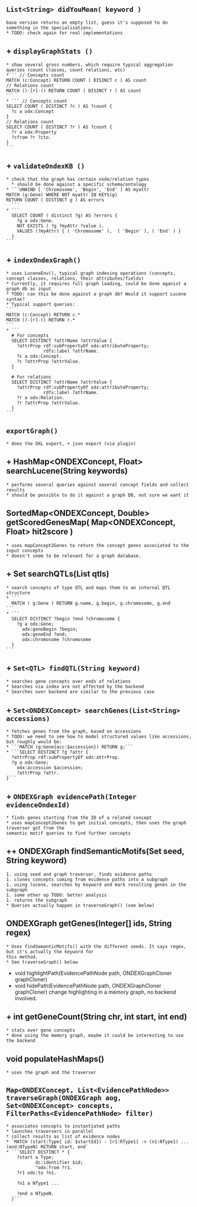 ## `List<String> didYouMean( keyword )`
    base version returns an empty list, guess it's supposed to do something in the specialisations.
    * TODO: check again for real implementations

## + `displayGraphStats ()`
    * show several gross numbers, which require typical aggregation queries (count classes, count relations, etc)
    *``` // Concepts count
    MATCH (c:Concept) RETURN COUNT ( DISINCT c ) AS count
    // Relations count
    MATCH ()-[r]-() RETURN COUNT ( DISINCT r ) AS count  
    ```
    * ``` // Concepts count
    SELECT COUNT ( DISTINCT ?c ) AS ?count {
      ?c a odx:Concept
    }
    // Relations count
    SELECT COUNT ( DISTINCT ?r ) AS ?count {
      ?r a odx:Property
      ?cfrom ?r ?cto.
    }
    ```    

## + `validateOndexKB ()`
    * check that the graph has certain node/relation types
      * should be done against a specific schema/ontology
    * ```UNWIND [ 'Chromosome', 'Begin', 'End' ] AS myattr
    MATCH (g:Gene) WHERE NOT myattr IN KEYS(g)
    RETURN COUNT ( DISTINCT g ) AS errors    
      ```
    * ```
      SELECT COUNT ( distinct ?g) AS ?errors {
        ?g a odx:Gene.
        NOT EXISTS ( ?g ?myAttr ?value ).
        VALUES (?myAttr) { ( 'Chromosome' ),  ( 'Begin' ), ( 'End' ) }
      }
    ```

## + `indexOndexGraph()`
    * uses LuceneEnv(), typical graph indexing operations (concepts, concept classes, relations, their attributes/fields)
    * Currently, it requires full graph loading, could be done aganist a graph db as input
    * TODO: can this be done against a graph db? Would it support Lucene syntax?
    * Typical support queries:
    ```
    MATCH (c:Concept) RETURN c.*
    MATCH ()-[r]-() RETURN r.*
    ```
    * ```
      # For concepts
      SELECT DISTINCT ?attrName ?attrValue {
        ?attrProp rdf:subPropertyOf odx:attributeProperty;
                  rdfs:label ?attrName.
        ?c a odx:Concept.
        ?c ?attrProp ?attrValue.
      }

      # For relations
      SELECT DISTINCT ?attrName ?attrValue {
        ?attrProp rdf:subPropertyOf odx:attributeProperty;
                  rdfs:label ?attrName.
        ?r a odx:Relation.
        ?r ?attrProp ?attrValue.
      }
    ```
## `exportGraph()`
    * does the OXL export, + json export (via plugin)

## + HashMap<ONDEXConcept, Float> searchLucene(String keywords)
    * performs several queries against several concept fields and collect results
    * should be possible to do it against a graph DB, not sure we want it

## SortedMap<ONDEXConcept, Double> getScoredGenesMap( Map<ONDEXConcept, Float> hit2score )
    * uses mapConcept2Genes to return the concept genes associated to the input concepts
    * doesn't seem to be relevant for a graph database.

## + Set<ONDEXConcept> searchQTLs(List<QTL> qtls)
    * search concepts of type QTL and maps them to an internal QTL structure
    * ```
      MATCH ( g:Gene ) RETURN g.name, g.begin, g.chromosome, g.end
    ```
    * ```
      SELECT DISTINCT ?begin ?end ?chromosome {
        ?g a odx:Gene;
          odx:geneBegin ?begin;
          odx:geneEnd ?end;
          odx:chromosome ?chromosome
      }
    ```
## + `Set<QTL> findQTL(String keyword)`
    * searches gene concepts over ends of relations
    * Searches via index are not affected by the backend
    * Searches over backend are similar to the previous case

## + `Set<ONDEXConcept> searchGenes(List<String> accessions)`
    * fetches genes from the graph, based on accessions
    * TODO: we need to see how to model structured values like accessions, but roughly would be:
    * ```MATCH (g:Gene{acc:$accession}) RETURN g;```
    * ```SELECT DISTINCT ?g ?attr {
      ?attrProp rdf:subPropertyOf odx:attrProp.
      ?g a odx:Gene;
        odx:accession $accession;
        ?attrProp ?attr.
    }```
## + `ONDEXGraph evidencePath(Integer evidenceOndexId)`
    * finds genes starting from the ID of a related concept
    * uses mapConcept2Genes to get initial concepts, then uses the graph traverser got from the
    semantic motif queries to find further concepts

## ++ ONDEXGraph findSemanticMotifs(Set<ONDEXConcept> seed, String keyword)
    1. using seed and graph traverser, finds evidence paths
    1. clones concepts coming from evidence paths into a subgraph
    1. using lucene, searches by keyword and mark resulting genes in the subgraph
    1. some other op TODO: better analysis
    1. returns the subgraph
    * Queries actually happen in traverseGraph() (see below)

## ONDEXGraph getGenes(Integer[] ids, String regex)
    * Uses findSemanticMotifs() with the different seeds. It says regex, but it's actually the keyword for
    this method.
    * See traverseGraph() below
  * void highlightPath(EvidencePathNode path, ONDEXGraphCloner graphCloner)
  * void hidePath(EvidencePathNode path, ONDEXGraphCloner graphCloner)
    change highlighting in a memory graph, no backend involved.

## + int getGeneCount(String chr, int start, int end)
    * stats over gene concepts
    * done using the memory graph, maybe it could be interesting to use the backend

## void populateHashMaps()
    * uses the graph and the traverser

## `Map<ONDEXConcept, List<EvidencePathNode>> traverseGraph(ONDEXGraph aog, Set<ONDEXConcept> concepts, FilterPaths<EvidencePathNode> filter)`
    * associates concepts to instantiated paths
    * launches traversers in parallel
    * collect results as list of evidence nodes
    * `MATCH (start:Type{ id: $startId}) - [r1:RType1] -> (n1:NType1) ... (end:NTypeN) RETURN start, end`
    * ```SELECT DISTINCT * {
        ?start a Type;
               dc:identifier $id;
               ^odx:from ?r1.
        ?r1 odx:to ?n1.

        ?n1 a NType1 ...

        ?end a NTypeN.
      }```
